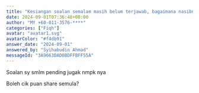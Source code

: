 ```yaml
---
title: "Kesiangan soalan semalam masih belum terjawab, bagaimana nasibnya?"
date: 2024-09-01T07:36:48+08:00
author: "MY +60-011-3576-****"
categories: ["Fiqh"]
avatar: "avatar1.svg"
avatarColor: "#f4db91"
answer_date: "2024-09-01"
answered_by: "Syihabudin Ahmad"
messageId: "3A9663DAD0BDFFBFF55A"
---
```


Soalan sy smlm pending jugak nmpk nya

<!--more-->

Boleh cik puan share semula?
